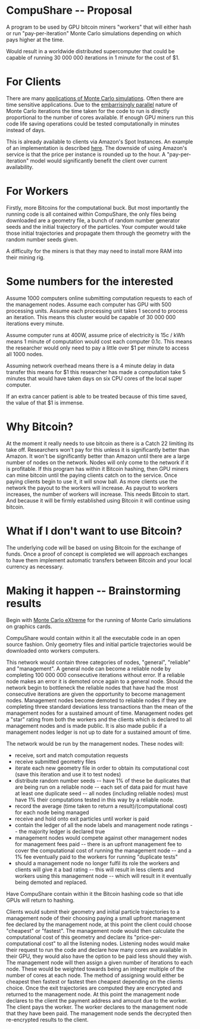 CompuShare -- Proposal
==============

A program to be used by GPU bitcoin miners "workers" that will either hash or run "pay-per-iteration" Monte Carlo simulations depending on which pays higher at the time. 

Would result in a worldwide distributed supercomputer that could be capable of running 30 000 000 iterations in 1 minute for the cost of $1.


For Clients
==============
There are many [applications of Monte Carlo simulations](http://en.wikipedia.org/wiki/Monte_Carlo_method#Applications). Often there are time sensitive applications. Due to the [embarrisingly parallel](http://en.wikipedia.org/wiki/Embarrassingly_parallel) nature of Monte Carlo iterations the time taken for the code to run is directly proportional to the number of cores available. If enough GPU miners run this code life saving operations could be tested computationally in minutes instead of days.

This is already available to clients via Amazon's Spot Instances. An example of an implementation is described [here](http://christopherpoole.github.io/static/pdfs/Poole%20et%20al.%20-%20Radiotherapy%20Monte%20Carlo%20simulation%20using%20cloud%20computing%20technology.pdf). The downside of using Amazon's service is that the price per instance is rounded up to the hour. A "pay-per-iteration" model would significantly benefit the client over current availability.


For Workers
==============
Firstly, more Bitcoins for the computational buck. But most importantly the running code is all contained within CompuShare, the only files being downloaded are a geometry file, a bunch of random number generator seeds and the initial trajectory of the particles. Your computer would take those initial trajectories and propagate them through the geometry with the random number seeds given.

A difficulty for the miners is that they may need to install more RAM into their mining rig.


Some numbers for the interested
==============
Assume 1000 computers online submitting computation requests to each of the management nodes. Assume each computer has GPU with 500 processing units. Assume each processing unit takes 1 second to process an iteration. This means this cluster would be capable of 30 000 000 iterations every minute.

Assume computer runs at 400W, assume price of electricity is 15c / kWh means 1 minute of computation would cost each computer 0.1c. This means the researcher would only need to pay a little over $1 per minute to access all 1000 nodes. 

Assuming network overhead means there is a 4 minute delay in data transfer this means for $1 this researcher has made a computation take 5 minutes that would have taken days on six CPU cores of the local super computer. 

If an extra cancer patient is able to be treated because of this time saved, the value of that $1 is immense.

Why Bitcoin?
=============
At the moment it really needs to use bitcoin as there is a Catch 22 limiting its take off. Researchers won't pay for this unless it is significantly better than Amazon. It won't be significantly better than Amazon until there are a large number of nodes on the network. Nodes will only come to the network if it is profitable.
If this program has within it Bitcoin hashing, then GPU miners can mine bitcoin until the paying clients catch on to the service. Once paying clients begin to use it, it will snow ball. As more clients use the network the payout to the workers will increase. As payout to workers increases, the number of workers will increase.
This needs Bitcoin to start. And because it will be firmly established using Bitcoin it will continue using bitcoin.

What if I don't want to use Bitcoin?
============
The underlying code will be based on using Bitcoin for the exchange of funds. Once a proof of concept is completed we will approach exchanges to have them implement automatic transfers between Bitcoin and your local currency as necessary.

Making it happen -- Brainstorming results
==============
Begin with [Monte Carlo eXtreme](http://mcx.sourceforge.net/cgi-bin/index.cgi) for the running of Monte Carlo simulations on graphics cards.

CompuShare would contain within it all the executable code in an open source fashion. Only geometry files and initial particle trajectories would be downloaded onto workers computers.

This network would contain three categories of nodes, "general", "reliable" and "management". A general node can become a reliable node by completing 100 000 000 consecutive iterations without error. If a reliable node makes an error it is demoted once again to a general node. Should the network begin to bottleneck the reliable nodes that have had the most consecutive iterations are given the opportunity to become management nodes. Management nodes become demoted to reliable nodes if they are completing three standard deviations less transactions than the mean of the management nodes for a sustained amount of time. Management nodes get a "star" rating from both the workers and the clients which is declared to all management nodes and is made public. It is also made public if a management nodes ledger is not up to date for a sustained amount of time.

The network would be run by the management nodes. These nodes will:
* receive, sort and match computation requests
* receive submitted geometry files
* iterate each new geometry file in order to obtain its computational cost (save this iteration and use it to test nodes)
* distribute random number seeds -- have 1% of these be duplicates that are being run on a reliable node -- each set of data paid for must have at least one duplicate seed -- all nodes (including reliable nodes) must have 1% their computations tested in this way by a reliable node.
* record the average (time taken to return a result)/(computational cost) for each node being managed
* receive and hold onto exit particles until worker is paid
* contain the ledger of all the node labels and management node ratings -- the majority ledger is declared true
* management nodes would compete against other management nodes for management fees paid -- there is an upfront management fee to cover the computational cost of running the management node -- and a 1% fee eventually paid to the workers for running "duplicate tests"
* should a management node no longer fulfil its role the workers and clients will give it a bad rating -- this will result in less clients and workers using this management node -- which will result in it eventually being demoted and replaced.

Have CompuShare contain within it the Bitcoin hashing code so that idle GPUs will return to hashing.

Clients would submit their geometry and initial particle trajectories to a management node of their choosing paying a small upfront management fee declared by the management node, at this point the client could choose "cheapest" or "fastest". The management node would then calculate the computational cost of this geometry and declare its "price-per-computational cost" to all the listening nodes. Listening nodes would make their request to run the code and declare how many cores are available in their GPU, they would also have the option to be paid less should they wish. The management node will then assign a given number of iterations to each node. These would be weighted towards being an integer multiple of the number of cores at each node. The method of assigning would either be cheapest then fastest or fastest then cheapest depending on the clients choice. Once the exit trajectories are computed they are encrypted and returned to the management node. At this point the management node declares to the client the payment address and amount due to the worker. The client pays the worker. The worker declares to the management node that they have been paid. The management node sends the decrypted then re-encrypted results to the client.
